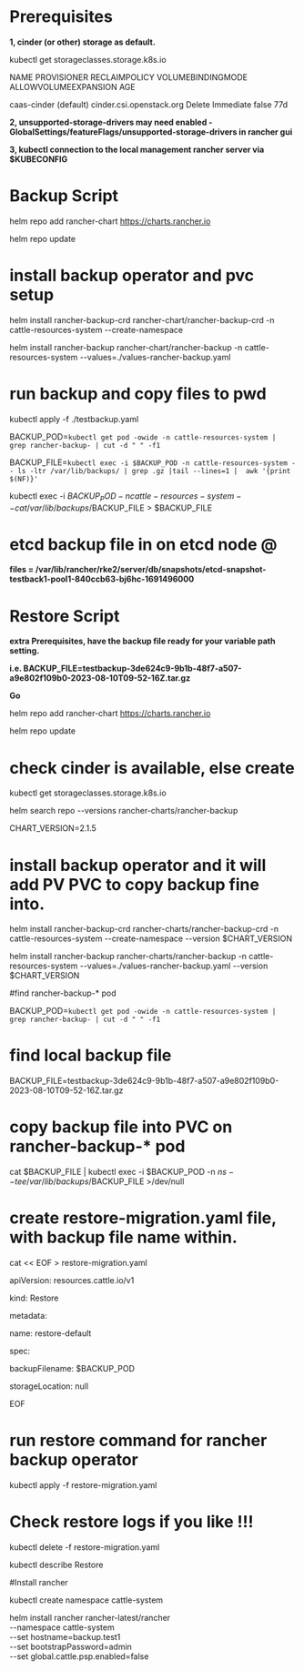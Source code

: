 
 
# Prerequisites
**1, cinder (or other) storage as default.**

kubectl get storageclasses.storage.k8s.io

NAME                    PROVISIONER                RECLAIMPOLICY   VOLUMEBINDINGMODE   ALLOWVOLUMEEXPANSION   AGE

caas-cinder (default)   cinder.csi.openstack.org   Delete          Immediate           false                  77d

**2, unsupported-storage-drivers may need enabled - GlobalSettings/featureFlags/unsupported-storage-drivers in rancher gui**

**3, kubectl connection to the local management rancher server via $KUBECONFIG**
 
# Backup Script

helm repo add rancher-chart https://charts.rancher.io

helm repo update

# install backup operator and pvc setup

helm install rancher-backup-crd rancher-chart/rancher-backup-crd -n cattle-resources-system --create-namespace

helm install rancher-backup rancher-chart/rancher-backup -n cattle-resources-system  --values=./values-rancher-backup.yaml

# run backup and copy files to pwd 

kubectl apply -f ./testbackup.yaml

BACKUP_POD=`kubectl get pod -owide -n cattle-resources-system | grep rancher-backup- | cut -d " " -f1`

BACKUP_FILE=`kubectl exec -i $BACKUP_POD -n cattle-resources-system -- ls -ltr /var/lib/backups/ | grep .gz |tail --lines=1 |  awk '{print $(NF)}'`

kubectl exec -i $BACKUP_POD -n cattle-resources-system -- cat /var/lib/backups/$BACKUP_FILE >  $BACKUP_FILE

# etcd backup file in on etcd node @

**files  = /var/lib/rancher/rke2/server/db/snapshots/etcd-snapshot-testback1-pool1-840ccb63-bj6hc-1691496000**
 
# Restore Script

**extra Prerequisites, have the backup file ready for your variable path setting.**

**i.e. BACKUP_FILE=testbackup-3de624c9-9b1b-48f7-a507-a9e802f109b0-2023-08-10T09-52-16Z.tar.gz**

**Go**

helm repo add rancher-chart https://charts.rancher.io

helm repo update

# check cinder is available, else create

kubectl get storageclasses.storage.k8s.io 

helm search repo --versions rancher-charts/rancher-backup

CHART_VERSION=2.1.5

# install backup operator and it will add PV PVC to copy backup fine into.

helm install rancher-backup-crd rancher-charts/rancher-backup-crd -n cattle-resources-system --create-namespace --version $CHART_VERSION

helm install rancher-backup rancher-charts/rancher-backup -n cattle-resources-system --values=./values-rancher-backup.yaml  --version $CHART_VERSION

#find rancher-backup-*  pod 

BACKUP_POD=`kubectl get pod -owide -n cattle-resources-system | grep rancher-backup- | cut -d " " -f1`

# find local backup file

BACKUP_FILE=testbackup-3de624c9-9b1b-48f7-a507-a9e802f109b0-2023-08-10T09-52-16Z.tar.gz

# copy backup file into PVC on rancher-backup-*  pod 

cat $BACKUP_FILE | kubectl exec -i $BACKUP_POD -n $ns -- tee /var/lib/backups/$BACKUP_FILE >/dev/null

# create restore-migration.yaml file, with backup file name within.

cat << EOF > restore-migration.yaml

apiVersion: resources.cattle.io/v1

kind: Restore

metadata:

  name: restore-default
  
spec:

  backupFilename: $BACKUP_POD 
  
  storageLocation: null
  
EOF

# run restore command for rancher backup operator

kubectl apply -f restore-migration.yaml

# Check restore logs if you like !!!

kubectl delete -f restore-migration.yaml

kubectl describe Restore

#Install rancher

kubectl create namespace cattle-system

helm install rancher rancher-latest/rancher \
  --namespace cattle-system \
  --set hostname=backup.test1 \
  --set bootstrapPassword=admin \
  --set global.cattle.psp.enabled=false

